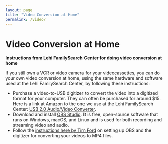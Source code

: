 ```yaml
---
layout: page
title: "Video Conversion at Home"
permalink: /video/
---
```

# Video Conversion at Home

**Instructions from Lehi FamilySearch Center for doing video conversion at home**

If you still own a VCR or video camera for your videocassettes, you can do your own video conversion at home, using the same hardware and software used at the Lehi FamilySearch Center, by following these instructions:

* Purchase a video-to-USB digitizer to convert the video into a digitized format for your computer. They can often be purchased for around $15. Here is a link at Amazon to the one we use at the Lehi FamilySearch Center: [USB 2.0 Audio/Video Converter](https://www.amazon.com/dp/B087TDN2FL).
* Download and install [OBS Studio](https://obsproject.com/). It is free, open-source software that runs on Windows, macOS, and Linux and is used for both recording and streaming video and audio.
* Follow the [instructions here by Tim Ford](https://timfordphoto.com/digitizing-vhs-tapes-using-obs/) on setting up OBS and the digitizer for converting your videos to MP4 files.
